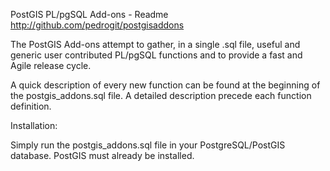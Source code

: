PostGIS PL/pgSQL Add-ons - Readme
http://github.com/pedrogit/postgisaddons

The PostGIS Add-ons attempt to gather, in a single .sql file, useful and 
generic user contributed PL/pgSQL functions and to provide a fast and Agile 
release cycle.

A quick description of every new function can be found at the beginning of the
postgis_addons.sql file. A detailed description precede each function definition. 

Installation:

Simply run the postgis_addons.sql file in your PostgreSQL/PostGIS database. PostGIS must already be installed.
